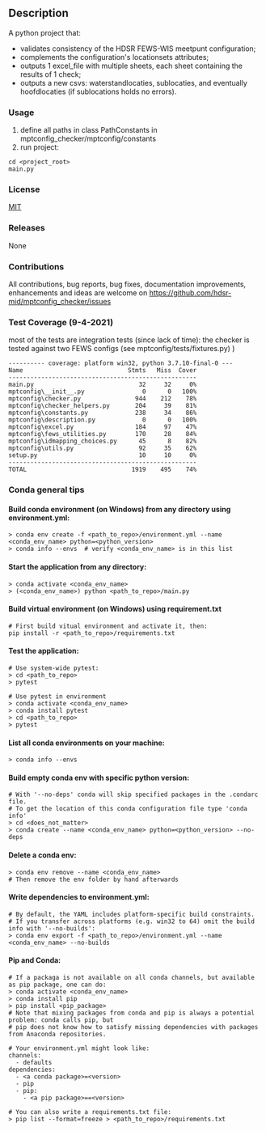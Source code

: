 ## Description
A python project that:
* validates consistency of the HDSR FEWS-WIS meetpunt configuration;   
* complements the configuration's locationsets attributes;
* outputs 1 excel_file with multiple sheets, each sheet containing the results of 1 check;
* outputs a new csvs: waterstandlocaties, sublocaties, and eventually hoofdlocaties (if sublocations holds no errors).

### Usage
1. define all paths in class PathConstants in mptconfig_checker/mptconfig/constants
2. run project:
```
cd <project_root>
main.py
```

### License 
[MIT][mit]

[mit]: https://github.com/hdsr-mid/mptconfig_checker/blob/main/LICENSE.txt

### Releases
None

### Contributions
All contributions, bug reports, bug fixes, documentation improvements, enhancements and ideas are
welcome on https://github.com/hdsr-mid/mptconfig_checker/issues

### Test Coverage (9-4-2021)
most of the tests are integration tests (since lack of time): 
the checker is tested against two FEWS configs (see mptconfig/tests/fixtures.py)
)
```
---------- coverage: platform win32, python 3.7.10-final-0 ---
Name                             Stmts   Miss  Cover
----------------------------------------------------
main.py                             32     32     0%
mptconfig\__init__.py                0      0   100%
mptconfig\checker.py               944    212    78%
mptconfig\checker_helpers.py       204     39    81%
mptconfig\constants.py             238     34    86%
mptconfig\description.py             0      0   100%
mptconfig\excel.py                 184     97    47%
mptconfig\fews_utilities.py        170     28    84%
mptconfig\idmapping_choices.py      45      8    82%
mptconfig\utils.py                  92     35    62%
setup.py                            10     10     0%
----------------------------------------------------
TOTAL                             1919    495    74%
```


### Conda general tips
#### Build conda environment (on Windows) from any directory using environment.yml:
```
> conda env create -f <path_to_repo>/environment.yml --name <conda_env_name> python=<python_version>
> conda info --envs  # verify <conda_env_name> is in this list 
```
#### Start the application from any directory:
```
> conda activate <conda_env_name>
> (<conda_env_name>) python <path_to_repo>/main.py
```
#### Build virtual environment (on Windows) using requirement.txt
```
# First build vitual environment and activate it, then:
pip install -r <path_to_repo>/requirements.txt
```
#### Test the application:
```
# Use system-wide pytest:
> cd <path_to_repo>
> pytest

# Use pytest in environment
> conda activate <conda_env_name>
> conda install pytest
> cd <path_to_repo>
> pytest
```
#### List all conda environments on your machine:
```
> conda info --envs
```
#### Build empty conda env with specific python version:
```
# With '--no-deps' conda will skip specified packages in the .condarc file.
# To get the location of this conda configuration file type 'conda info'
> cd <does_not_matter>
> conda create --name <conda_env_name> python=<python_version> --no-deps
```
#### Delete a conda env:
```
> conda env remove --name <conda_env_name>
# Then remove the env folder by hand afterwards
```
#### Write dependencies to environment.yml:
```
# By default, the YAML includes platform-specific build constraints. 
# If you transfer across platforms (e.g. win32 to 64) omit the build info with '--no-builds':
> conda env export -f <path_to_repo>/environment.yml --name  <conda_env_name> --no-builds 
```
#### Pip and Conda:
```
# If a packaga is not available on all conda channels, but available as pip package, one can do:
> conda activate <conda_env_name>
> conda install pip
> pip install <pip_package>
# Note that mixing packages from conda and pip is always a potential problem: conda calls pip, but 
# pip does not know how to satisfy missing dependencies with packages from Anaconda repositories.

# Your environment.yml might look like:
channels:
  - defaults
dependencies:
  - <a conda package>=<version>
  - pip
  - pip:
    - <a pip package>==<version>

# You can also write a requirements.txt file:
> pip list --format=freeze > <path_to_repo>/requirements.txt
```
